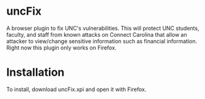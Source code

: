uncFix
======

A browser plugin to fix UNC's vulnerabilities.  This will protect UNC students, faculty, and staff from known attacks on Connect Carolina that allow an attacker to view/change sensitive information such as financial information.
Right now this plugin only works on Firefox.

Installation 
======
To install, download uncFix.xpi and open it with Firefox.
